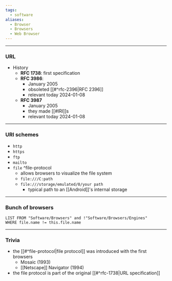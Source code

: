 ```yaml
---
tags:
  - software
aliases:
  - Browser
  - Browsers
  - Web Browser
---
```

---

### URL

- History
	- **RFC 1738**: first specification
	- **RFC 3986**:
		- January 2005
		- obsoleted [[#^rfc-2396|RFC 2396]]
		- relevant today 2024-01-08
	- **RFC 3987**
		- January 2005
		- they made [[#IRI]]s
		- relevant today 2024-01-08

---

### URI schemes

- `http`
- `https`
- `ftp`
- `mailto`
- `file` ^file-protocol
	- allows browsers to visualize the file system
	- `file:///C:path`
	- `file:///storage/emulated/0/your path`
		- typical path to an [[Android]]'s internal storage

---

### Bunch of browsers

```dataview
LIST FROM "Software/Browsers" and !"Software/Browsers/Engines"
WHERE file.name != this.file.name
```

---

### Trivia

- the [[#^file-protocol|file protocol]] was introduced with the first browsers
	- Mosaic (1993)
	- [[Netscape]] Navigator (1994)
- the file protocol is part of the original [[#^rfc-1738|URL specification]]